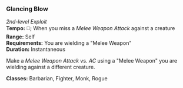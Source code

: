 ### Glancing Blow
*2nd-level Exploit*  
**Tempo:** ◻️; When you miss a *Melee Weapon Attack* against a creature  
**Range:** Self  
**Requirements:** You are wielding a "Melee Weapon"  
**Duration:** Instantaneous  

Make a *Melee Weapon Attack* vs. *AC* using a "Melee Weapon" you are wielding against a different creature.

**Classes:** Barbarian, Fighter, Monk, Rogue
